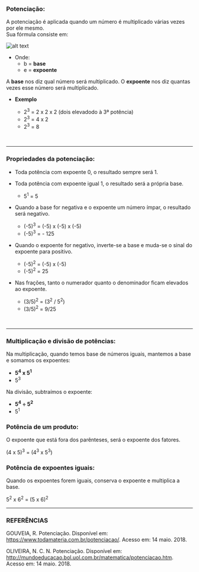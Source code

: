### Potenciação:

A potenciação é aplicada quando um número é multiplicado várias vezes por ele mesmo.<br>
Sua fórmula consiste em:

![alt text](https://raw.githubusercontent.com/ranielcsar/Matematica/master/imagens/potencia.png "Fórmula")

* Onde:
	* b = **base**
	* e = **expoente**

A **base** nos diz qual número será multiplicado. O **expoente** nos diz quantas vezes esse número será multiplicado.

* <b>Exemplo</b>

	* 2<sup>3</sup> = 2 x 2 x 2 (dois elevadodo à 3ª potência)
	* 2<sup>3</sup> = 4 x 2
	* 2<sup>3</sup> = 8

<br>

___

### Propriedades da potenciação:

* Toda potência com expoente 0, o resultado sempre será 1.
* Toda potência com expoente igual 1, o resultado será a própria base.

	* 5<sup>1</sup> = 5

* Quando a base for negativa e o expoente um número ímpar, o resultado será negativo.

	* (-5)<sup>3</sup> = (-5) x (-5) x (-5)
	* (-5)<sup>3</sup> = - 125
	
* Quando o expoente for negativo, inverte-se a base e muda-se o sinal do expoente para positivo.

	* (-5)<sup>2</sup> = (-5) x (-5)
	* (-5)<sup>2</sup> = 25

* Nas frações, tanto o numerador quanto o denominador ficam elevados ao expoente.

	* (3/5)<sup>2</sup> = (3<sup>2</sup> / 5<sup>2</sup>)
	* (3/5)<sup>2</sup> = 9/25

<br>

___

### Multiplicação e divisão de potências:


Na multiplicação, quando temos base de números iguais, mantemos a base e somamos os expoentes:

* <b>5<sup>4</sup> x 5<sup>1</sup></b>
* 5<sup>3</sup>

Na divisão, subtraímos o expoente:

* <b>5<sup>4</sup> ÷ 5<sup>2</sup></b>
* 5<sup>1</sup>


### Potência de um produto:

O expoente que está fora dos parênteses, será o expoente dos fatores.

(4 x 5)<sup>3</sup> = (4<sup>3</sup> x 5<sup>3</sup>)

### Potência de expoentes iguais:

Quando os expoentes forem iguais, conserva o expoente e multiplica a base.

5<sup>2</sup> x 6<sup>2</sup> = (5 x 6)<sup>2</sup>


___


### REFERÊNCIAS

GOUVEIA, R. Potenciação. Disponível em: <https://www.todamateria.com.br/potenciacao/>. Acesso em: 14 maio. 2018.

OLIVEIRA, N. C. N. Potenciação. Disponível em: <http://mundoeducacao.bol.uol.com.br/matematica/potenciacao.htm>. Acesso em: 14 maio. 2018.

